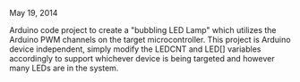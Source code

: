 May 19, 2014

Arduino code project to create a "bubbling LED Lamp" which
utilizes the Arduino PWM channels on the target microcontroller.
This project is Arduino device independent, simply modify the
LEDCNT and LED[] variables accordingly to support whichever
device is being targeted and however many LEDs are in the 
system.

